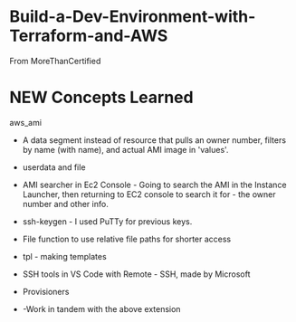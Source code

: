 # Build-a-Dev-Environment-with-Terraform-and-AWS
From MoreThanCertified

# NEW Concepts Learned 
aws_ami 

- A data segment instead of resource that pulls an owner number, filters by name (with name), and actual AMI image in 'values'.

- userdata and file
- AMI searcher in Ec2 Console - Going to search the AMI in the Instance Launcher, then returning to EC2 console to search it for - the owner number and other info.
- ssh-keygen - I used PuTTy for previous keys.
- File function to use relative file paths for shorter access 
- tpl - making templates
- SSH tools in VS Code with Remote - SSH, made by Microsoft
- Provisioners 
 - -Work in tandem with the above extension
